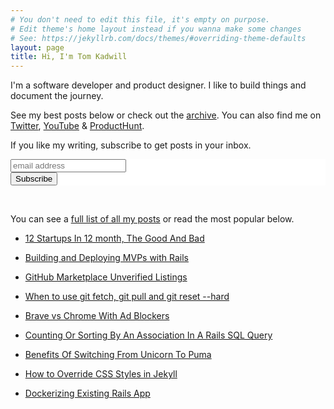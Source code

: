 ```yaml
---
# You don't need to edit this file, it's empty on purpose.
# Edit theme's home layout instead if you wanna make some changes
# See: https://jekyllrb.com/docs/themes/#overriding-theme-defaults
layout: page
title: Hi, I'm Tom Kadwill
---
```


I'm a software developer and product designer. I like to build things and document the journey.

See my best posts below or check out the [archive](/posts). You can also find me on [Twitter](https://twitter.com/tomkadwill), [YouTube](https://www.youtube.com/user/kadwill/videos) & [ProductHunt](https://www.producthunt.com/@tomkadwill/made).

If you like my writing, subscribe to get posts in your inbox.

<!-- Begin Mailchimp Signup Form -->
<link href="//cdn-images.mailchimp.com/embedcode/horizontal-slim-10_7.css" rel="stylesheet" type="text/css">
<style type="text/css">
	#mc_embed_signup{background:#fff; clear:left; font:14px Helvetica,Arial,sans-serif; width:100%;}
	/* Add your own Mailchimp form style overrides in your site stylesheet or in this style block.
	   We recommend moving this block and the preceding CSS link to the HEAD of your HTML file. */
</style>
<div id="mc_embed_signup" style="border-style:none;">
<form action="https://tomkadwill.us7.list-manage.com/subscribe/post?u=858170d1a069716d224d84218&amp;id=ddcdaff721" method="post" id="mc-embedded-subscribe-form" name="mc-embedded-subscribe-form" class="validate" target="_blank" novalidate>
    <div id="mc_embed_signup_scroll">
	<input type="email" value="" name="EMAIL" class="email" id="mce-EMAIL" placeholder="email address" required>
    <!-- real people should not fill this in and expect good things - do not remove this or risk form bot signups-->
    <div style="position: absolute; left: -5000px;" aria-hidden="true"><input type="text" name="b_858170d1a069716d224d84218_ddcdaff721" tabindex="-1" value=""></div>
    <div class="clear"><input type="submit" value="Subscribe" name="subscribe" id="mc-embedded-subscribe" class="button"></div>
    </div>
</form>
</div>

<!--End mc_embed_signup-->

<br />

You can see a [full list of all my posts](/posts) or read the most popular below.

* [12 Startups In 12 month, The Good And Bad](/12-startups-12-months)

* [Building and Deploying MVPs with Rails](/building-and-deploying-mvps-with-rails)

* [GitHub Marketplace Unverified Listings](/github-marketplace-unverified-listing)

* [When to use git fetch, git pull and git reset --hard](/git-reset-or-git-pull)

* [Brave vs Chrome With Ad Blockers](/brave-vs-chrome-with-ad-blockers)

* [Counting Or Sorting By An Association In A Rails SQL Query](/2017/12/18/counting-or-sorting-by-an-association-in-a-rails-sql-query)

* [Benefits Of Switching From Unicorn To Puma](/benefits-of-switching-from-unicorn-to-puma)

* [How to Override CSS Styles in Jekyll](/2017/12/16/how-to-override-css-styles-in-jekyll)

* [Dockerizing Existing Rails App](/dockerizing-existing-rails-app)

